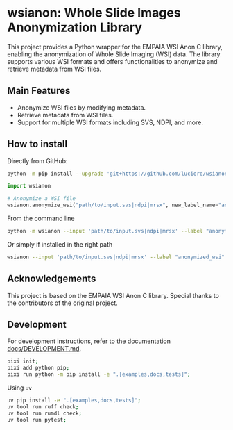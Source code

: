 # wsianon: Whole Slide Images Anonymization Library

This project provides a Python wrapper for the EMPAIA WSI Anon C library,
enabling the anonymization of Whole Slide Imaging (WSI) data. The library
supports various WSI formats and offers functionalities to anonymize and
retrieve metadata from WSI files.

## Main Features

- Anonymize WSI files by modifying metadata.
- Retrieve metadata from WSI files.
- Support for multiple WSI formats including SVS, NDPI, and more.

## How to install

Directly from GitHub:

```bash
python -m pip install --upgrade 'git+https://github.com/luciorq/wsianon.git'
```

```python
import wsianon

# Anonymize a WSI file
wsianon.anonymize_wsi("path/to/input.svs|ndpi|mrsx", new_label_name="anonymized_wsi")
```

From the command line

```bash
python -m wsianon --input 'path/to/input.svs|ndpi|mrsx' --label "anonymized_wsi"
```

Or simply if installed in the right path

```bash
wsianon --input 'path/to/input.svs|ndpi|mrsx' --label "anonymized_wsi"
```

## Acknowledgements

This project is based on the EMPAIA WSI Anon C library.
Special thanks to the contributors of the original project.

## Development

For development instructions,
refer to the documentation [docs/DEVELOPMENT.md](./docs/DEVELOPMENT.md).

```bash
pixi init;
pixi add python pip;
pixi run python -m pip install -e ".[examples,docs,tests]";
```

Using `uv`

```bash
uv pip install -e ".[examples,docs,tests]";
uv tool run ruff check;
uv tool run rumdl check;
uv tool run pytest;
```
